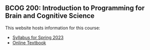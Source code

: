 ## BCOG 200: Introduction to Programming for Brain and Cognitive Science

This website hosts information for this course:
- [Syllabus for Spring 2023](syllabus.md)
- [Online Textbook](ebook/book_contents.md)